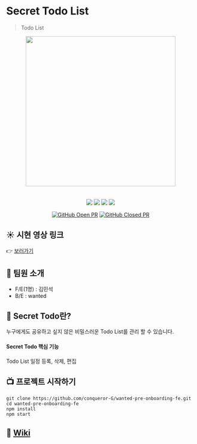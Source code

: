 # Secret Todo List

> Todo List

<div align="center">
  <img src="https://user-images.githubusercontent.com/90183279/185748177-c6a83d4d-fe42-4459-ab07-9a8946d872eb.png" width='400px'>
</div>
<br />
<br />

<div align="center">
  <img src="https://img.shields.io/badge/react-18.2.0-61DAFB?style=flat-square&logo=react"/> <img src="https://img.shields.io/badge/MobX-6.6.1-FF9955?style=flat-square&logo=MobX"/> <img src="https://img.shields.io/badge/ReactRouter-6.3.0-CA4245?style=flat-square&logo=ReactRouter"/> <img src="https://img.shields.io/badge/TailwindCSS-3.1.8-06B6D4?style=flat-square&logo=TailwindCSS"/>

[![GitHub Open PR](https://img.shields.io/github/issues-pr-raw/conqueror-G/wanted-pre-onboarding-fe?color=green)](https://github.com/conqueror-G/wanted-pre-onboarding-fe/pulls) [![GitHub Closed PR](https://img.shields.io/github/issues-pr-closed-raw/conqueror-G/wanted-pre-onboarding-fe?color=red)](https://github.com/conqueror-G/wanted-pre-onboarding-fe/pulls?q=is%3Apr+is%3Aclosed)

</div>

## ☀️ 시현 영상 링크

👉 [보러가기](https://www.youtube.com/watch?v=eLuiGcd2uWM)
<br />

## 👬 팀원 소개

- F/E(1명) : 김민석
- B/E : wanted

## 🔑 Secret Todo란?

누구에게도 공유하고 싶지 않은 비밀스러운 Todo List를 관리 할 수 있습니다.

#### Secret Todo 핵심 기능

Todo List 일정 등록, 삭제, 편집

## 📺 프로젝트 시작하기

```
git clone https://github.com/conqueror-G/wanted-pre-onboarding-fe.git
cd wanted-pre-onboarding-fe
npm install
npm start
```

## 📖 [Wiki](https://github.com/conqueror-G/wanted-pre-onboarding-fe/wiki)
